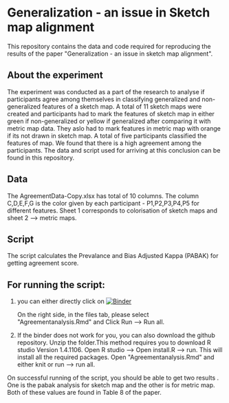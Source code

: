 # Generalization - an issue in Sketch map alignment

This repository contains the data and code required for reproducing the results of the paper "Generalization - an issue in sketch map alignment". 

## About the experiment

The experiment was conducted as a part of the research to analyse if participants agree among themselves in classifying generalized and non-generalized features of a sketch map. A total of 11 sketch maps were created and participants had to mark the features of sketch map in either green if non-generalized or yellow if generalized after comparing it with metric map data. They aslo had to mark features in metric map with orange if its not drawn in sketch map. A total of five participants classified the features of map. We found that there is a high agreement among the participants. The data and script used for arriving at this conclusion  can be found in this repository.

## Data

The AgreementData-Copy.xlsx has total of 10 columns. The column C,D,E,F,G is the color given by each participant - P1,P2,P3,P4,P5 for different features. Sheet 1 corresponds to colorisation of sketch maps and sheet 2 --> metric maps.

## Script

The script calculates the Prevalance and Bias Adjusted Kappa (PABAK) for getting agreement score. 
## For running the script:

1. you can either directly click on [![Binder](https://mybinder.org/badge_logo.svg)](https://mybinder.org/v2/gh/CharuManivannan/Generalization---an-issue-in-Sketch-map-alignment/HEAD?urlpath=rstudio)

    On the right side, in the files tab, please select "Agreementanalysis.Rmd" and Click Run --> Run all.

2. If the binder does not work for you, you can also download the github repository. Unzip the folder.This method requires you to download R studio Version 1.4.1106. Open R studio --> Open install.R --> run. This will install all the required packages. Open "Agreementanalysis.Rmd" and either knit or run --> run all.


  [1]: https://github.com/CharuManivannan/Generalization---an-issue-in-Sketch-map-alignment
  
  
  
 On successful running of the script, you should be able to get two results . One is the pabak analysis for sketch map and the other is for metric map. Both of these values are found in Table 8 of the paper.
